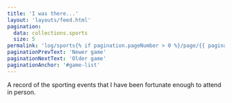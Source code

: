 ```yaml
---
title: 'I was there...'
layout: 'layouts/feed.html'
pagination:
  data: collections.sports
  size: 5
permalink: 'log/sports{% if pagination.pageNumber > 0 %}/page/{{ pagination.pageNumber }}{% endif %}/index.html'
paginationPrevText: 'Newer game'
paginationNextText: 'Older game'
paginationAnchor: '#game-list'
---
```


A record of the sporting events that I have been fortunate enough to attend in person.
